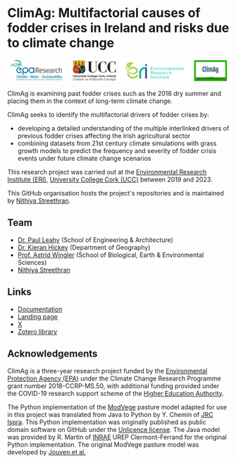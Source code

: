 # ClimAg: Multifactorial causes of fodder crises in Ireland and risks due to climate change

![ClimAg project logos](/images/logos.png)

ClimAg is examining past fodder crises such as the 2018 dry summer and placing them in the context of long-term climate change.

ClimAg seeks to identify the multifactorial drivers of fodder crises by:

- developing a detailed understanding of the multiple interlinked drivers of previous fodder crises affecting the Irish agricultural sector
- combining datasets from 21st century climate simulations with grass growth models to predict the frequency and severity of fodder crisis events under future climate change scenarios

This research project was carried out at the [Environmental Research Institute (ERI)](https://eri.ucc.ie), [University College Cork (UCC)](https://www.ucc.ie) between 2019 and 2023.

This GitHub organisation hosts the project's repositories and is maintained by [Nithiya Streethran](https://github.com/nmstreethran).

## Team

- [Dr. Paul Leahy](https://research.ucc.ie/profiles/D012/paulleahy) (School of Engineering & Architecture)
- [Dr. Kieran Hickey](https://research.ucc.ie/profiles/A010/kieranhickey) (Department of Geography)
- [Prof. Astrid Wingler](https://research.ucc.ie/profiles/D026/astridwingler) (School of Biological, Earth & Environmental Sciences)
- [Nithiya Streethran](https://research.ucc.ie/profiles/D012/nstreethran)

## Links

- [Documentation](https://climag.readthedocs.io/)
- [Landing page](https://www.ucc.ie/en/eel/projects/climag/)
- [X](https://x.com/climatt_project)
- [Zotero library](https://www.zotero.org/groups/4706660/climag/library)

## Acknowledgements

ClimAg is a three-year research project funded by the [Environmental Protection Agency (EPA)](https://www.epa.ie/) under the Climate Change Research Programme grant number 2018-CCRP-MS.50, with additional funding provided under the COVID-19 research support scheme of the [Higher Education Authority](https://hea.ie/).

The Python implementation of the [ModVege](https://code.europa.eu/agri4cast/modvege) pasture model adapted for use in this project was translated from Java to Python by Y. Chemin of [JRC Ispra](https://joint-research-centre.ec.europa.eu/jrc-sites-across-europe/jrc-ispra-italy_en).
This Python implementation was originally published as public domain software on GitHub under the [Unlicence license](https://github.com/ClimAg/modvege).
The Java model was provided by R. Martin of [INRAE](https://www.inrae.fr/en) UREP Clermont-Ferrand for the original Python implementation.
The original ModVege pasture model was developed by [Jouven et al.](https://doi.org/10.1111/j.1365-2494.2006.00515.x)
